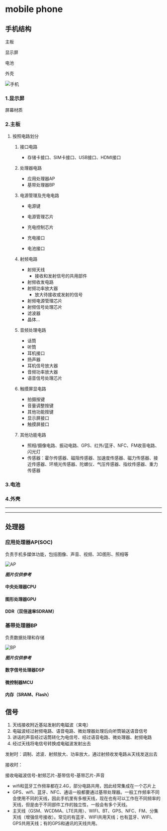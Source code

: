 # mobile phone

## 手机结构

主板

显示屏

电池

外壳

![手机](./手机.jpg)

### 1.显示屏

屏幕材质

### 2.主板

1. 按照电路划分

   1. 接口电路

      * 存储卡接口、SIM卡接口、USB接口、HDMI接口

   2. 处理器电路

      * 应用处理器AP
      * 基带处理器BP

   3. 电源管理及充电电路

      * 电源键
      * 电源管理芯片

      * 充电控制芯片
      * 充电接口
      * 电池接口

   4. 射频电路

      * 射频天线
        * 接收和发射信号的共用部件
      * 射频收发电路
      * 射频功率放大器
        * 放大待接收或发射的信号
      * 射频电源管理芯片
      * 射频信号处理芯片
      * 滤波器
      * 晶体...

   5. 音频处理电路

      * 话筒
      * 听筒
      * 耳机接口
      * 扬声器
      * 耳机信号放大器
      * 音频功率放大器
      * 语音信号处理芯片

   6. 触摸屏显电路

      * 拍摄按键
      * 音量调整按键
      * 其他功能按键
      * 显示屏接口
      * 触摸屏接口

   7. 其他功能电路

      * 照相/摄像电路、振动电路、GPS、红外/蓝牙、NFC、FM收音电路、闪光灯
      * 传感器：霍尔传感器、磁阻传感器、加速度传感器、磁力传感器、接近传感器、环境光传感器、陀螺仪、气压传感器、指纹传感器、重力传感器

### 3.电池

### 4.外壳

---

---







## 处理器

### 应用处理器AP(SOC)

负责手机多媒体功能，包括图像、声音、视频、3D图形、照相等

![AP](./AP.jpg)

***图片仅供参考***

#### 中央处理器CPU

#### 图形处理器GPU

#### DDR（双倍速率SDRAM）



### 基带处理器BP

负责数据处理和存储

![BP](./BP.jpg)

***图片仅供参考***

#### 数字信号处理器DSP

#### 微控制器MCU

#### 内存（SRAM、Flash）





## 信号

1. 天线接收附近基站发射的电磁波（来电）
2. 电磁波经过射频电路、语音电路、微处理器处理后向听筒输送语音信号
3. 讲话的声音经过话筒转化为电信号、经过语音电路、微处理器、射频电路
4. 经过天线将电信号转换成电磁波发射出去

发射时：调制、滤波、射频放大、功率放大，通过射频收发电路从天线发送出去

接收时：

接收电磁波信号-射频芯片-基带信号-基带芯片-声音



* wifi和蓝牙工作频率都在2.4G，部分电路共用，因此经常集成在一个芯片上
* GPS、wifi、蓝牙、NFC、通话一般都要通过基带处理器。一般工作频率不同会使用不同的天线，因此手机里有多根天线，现在也有可以工作在不同频率的天线，但是由于不同部件工作的独立性，一般会有多个天线。
* 主天线（GSM、WCDMA、LTE共用）、WIFI、BT、GPS、NFC、FM、分集天线（增强信号接收）。常见的有蓝牙、WIFI共用天线；也有蓝牙、WIFI、GPS共用天线；有的GPS和通讯的天线共用。



